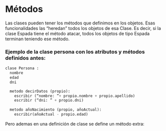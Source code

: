 # Métodos

Las clases pueden tener los métodos que definimos en los objetos. Esas funcionalidades las “heredan” todos los objetos de esa Clase. Es decir, si la clase Espada tiene el método atacar, todos los objetos de tipo Espada terminan teniendo ese método.

### Ejemplo de la clase persona con los atributos y métodos definidos antes:
```python
clase Persona :
  nombre
  edad
  dni

  metodo decirDatos (propio):
    escribir (“nombre: ”+ propio.nombre + propio.apellido)
    escribir (“dni: ” + propio.dni)
    
  metodo añoNacimiento (propio, añoActual):
    escribir(añoActual - propio.edad)
```

Pero ademas en una definición de clase se define un método extra:
